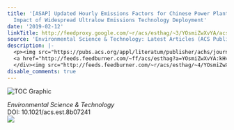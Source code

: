 ```yaml
---
title: '[ASAP] Updated Hourly Emissions Factors for Chinese Power Plants Showing the
  Impact of Widespread Ultralow Emissions Technology Deployment'
date: '2019-02-12'
linkTitle: http://feedproxy.google.com/~r/acs/esthag/~3/YOsmiZwXvYA/acs.est.8b07241
source: 'Environmental Science & Technology: Latest Articles (ACS Publications)'
description: |-
  <p><img src="https://pubs.acs.org/appl/literatum/publisher/achs/journals/content/esthag/0/esthag.ahead-of-print/acs.est.8b07241/20190212/images/medium/es-2018-072413_0008.gif" alt="TOC Graphic"/></p><div><cite>Environmental Science & Technology</cite></div><div>DOI: 10.1021/acs.est.8b07241</div><div class="feedflare">
  <a href="http://feeds.feedburner.com/~ff/acs/esthag?a=YOsmiZwXvYA:kHv3mZaGTAI:yIl2AUoC8zA"><img src="http://feeds.feedburner.com/~ff/acs/esthag?d=yIl2AUoC8zA" border="0"></img></a>
  </div><img src="http://feeds.feedburner.com/~r/acs/esthag/~4/YOsmiZwXvYA" height="1" width="1" ...
disable_comments: true
---
```

<p><img src="https://pubs.acs.org/appl/literatum/publisher/achs/journals/content/esthag/0/esthag.ahead-of-print/acs.est.8b07241/20190212/images/medium/es-2018-072413_0008.gif" alt="TOC Graphic"/></p><div><cite>Environmental Science & Technology</cite></div><div>DOI: 10.1021/acs.est.8b07241</div><div class="feedflare">
<a href="http://feeds.feedburner.com/~ff/acs/esthag?a=YOsmiZwXvYA:kHv3mZaGTAI:yIl2AUoC8zA"><img src="http://feeds.feedburner.com/~ff/acs/esthag?d=yIl2AUoC8zA" border="0"></img></a>
</div><img src="http://feeds.feedburner.com/~r/acs/esthag/~4/YOsmiZwXvYA" height="1" width="1" ...